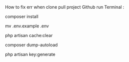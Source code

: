 How to fix err when clone pull project Github
run Terminal  :

composer install 

mv .env.example .env 

php artisan cache:clear 

composer dump-autoload 

php artisan key:generate
